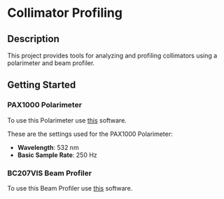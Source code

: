 # Collimator Profiling

## Description
This project provides tools for analyzing and profiling collimators using a polarimeter and beam profiler.

## Getting Started 

### PAX1000 Polarimeter

To use this Polarimeter use [this](https://www.thorlabs.com/software_pages/viewsoftwarepage.cfm?code=PAX1000x) software.

These are the settings used for the PAX1000 Polarimeter:
- **Wavelength**: 532 nm
- **Basic Sample Rate**: 250 Hz

### BC207VIS Beam Profiler

To use this Beam Profiler use [this](https://www.thorlabs.com/software_pages/viewsoftwarepage.cfm?code=Beam) software.


